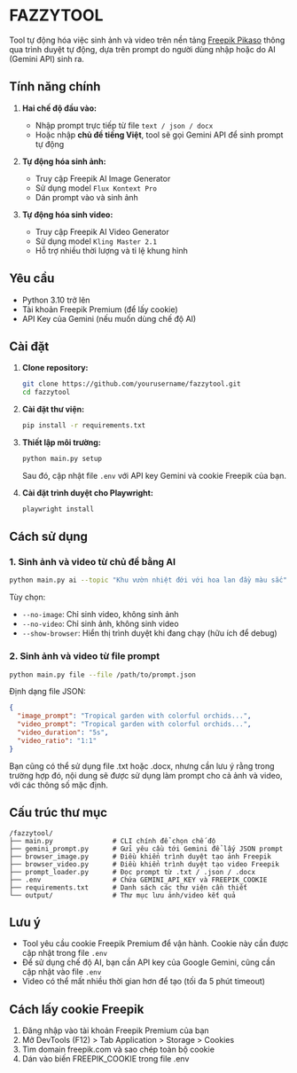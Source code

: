 # FAZZYTOOL

Tool tự động hóa việc sinh ảnh và video trên nền tảng [Freepik Pikaso](https://www.freepik.com/pikaso) thông qua trình duyệt tự động, dựa trên prompt do người dùng nhập hoặc do AI (Gemini API) sinh ra.

## Tính năng chính

1. **Hai chế độ đầu vào:**
   - Nhập prompt trực tiếp từ file `text / json / docx`
   - Hoặc nhập **chủ đề tiếng Việt**, tool sẽ gọi Gemini API để sinh prompt tự động

2. **Tự động hóa sinh ảnh:**
   - Truy cập Freepik AI Image Generator
   - Sử dụng model `Flux Kontext Pro`
   - Dán prompt vào và sinh ảnh

3. **Tự động hóa sinh video:**
   - Truy cập Freepik AI Video Generator
   - Sử dụng model `Kling Master 2.1`
   - Hỗ trợ nhiều thời lượng và tỉ lệ khung hình

## Yêu cầu

- Python 3.10 trở lên
- Tài khoản Freepik Premium (để lấy cookie)
- API Key của Gemini (nếu muốn dùng chế độ AI)

## Cài đặt

1. **Clone repository:**
   ```bash
   git clone https://github.com/yourusername/fazzytool.git
   cd fazzytool
   ```

2. **Cài đặt thư viện:**
   ```bash
   pip install -r requirements.txt
   ```

3. **Thiết lập môi trường:**
   ```bash
   python main.py setup
   ```
   Sau đó, cập nhật file `.env` với API key Gemini và cookie Freepik của bạn.

4. **Cài đặt trình duyệt cho Playwright:**
   ```bash
   playwright install
   ```

## Cách sử dụng

### 1. Sinh ảnh và video từ chủ đề bằng AI

```bash
python main.py ai --topic "Khu vườn nhiệt đới với hoa lan đầy màu sắc"
```

Tùy chọn:
- `--no-image`: Chỉ sinh video, không sinh ảnh
- `--no-video`: Chỉ sinh ảnh, không sinh video
- `--show-browser`: Hiển thị trình duyệt khi đang chạy (hữu ích để debug)

### 2. Sinh ảnh và video từ file prompt

```bash
python main.py file --file /path/to/prompt.json
```

Định dạng file JSON:
```json
{
  "image_prompt": "Tropical garden with colorful orchids...",
  "video_prompt": "Tropical garden with colorful orchids...",
  "video_duration": "5s",
  "video_ratio": "1:1"
}
```

Bạn cũng có thể sử dụng file .txt hoặc .docx, nhưng cần lưu ý rằng trong trường hợp đó, nội dung sẽ được sử dụng làm prompt cho cả ảnh và video, với các thông số mặc định.

## Cấu trúc thư mục

```
/fazzytool/
├── main.py               # CLI chính để chọn chế độ
├── gemini_prompt.py      # Gửi yêu cầu tới Gemini để lấy JSON prompt
├── browser_image.py      # Điều khiển trình duyệt tạo ảnh Freepik
├── browser_video.py      # Điều khiển trình duyệt tạo video Freepik
├── prompt_loader.py      # Đọc prompt từ .txt / .json / .docx
├── .env                  # Chứa GEMINI_API_KEY và FREEPIK_COOKIE
├── requirements.txt      # Danh sách các thư viện cần thiết
└── output/               # Thư mục lưu ảnh/video kết quả
```

## Lưu ý

- Tool yêu cầu cookie Freepik Premium để vận hành. Cookie này cần được cập nhật trong file `.env`
- Để sử dụng chế độ AI, bạn cần API key của Google Gemini, cũng cần cập nhật vào file `.env`
- Video có thể mất nhiều thời gian hơn để tạo (tối đa 5 phút timeout)

## Cách lấy cookie Freepik

1. Đăng nhập vào tài khoản Freepik Premium của bạn
2. Mở DevTools (F12) > Tab Application > Storage > Cookies
3. Tìm domain freepik.com và sao chép toàn bộ cookie
4. Dán vào biến FREEPIK_COOKIE trong file .env 